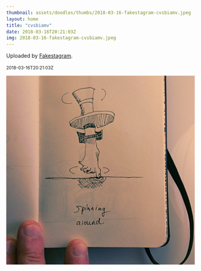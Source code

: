 ```yaml
---
thumbnail: assets/doodles/thumbs/2018-03-16-fakestagram-cvsbiamv.jpeg
layout: home
title: "cvsbiamv"
date: 2018-03-16T20:21:03Z
img: 2018-03-16-fakestagram-cvsbiamv.jpeg
---
```


Uploaded by [Fakestagram](https://github.com/opyate/fakestagram).

<small>2018-03-16T20:21:03Z</small>

![Uploaded by Fakestagram](assets/doodles/original/2018-03-16-fakestagram-cvsbiamv.jpeg)
